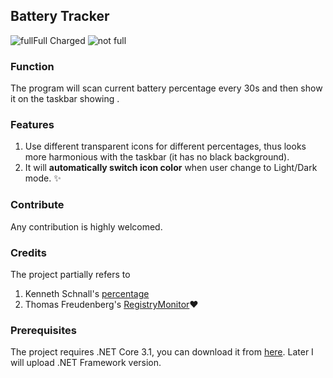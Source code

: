 ## Battery Tracker
![full](https://raw.githubusercontent.com/myfix16/BatteryTrackerWinform/master/showcase1.png)Full Charged ![not full](https://github.com/myfix16/BatteryTrackerWinform/raw/master/showcase2.png)
### Function
The program will scan current battery percentage every 30s and then show it on the taskbar showing .
### Features
1. Use different transparent icons for different percentages, thus looks more harmonious with the taskbar (it has no black background).
2. It will **automatically switch icon color** when user change to Light/Dark mode. ✨
### Contribute
Any contribution is highly welcomed.
### Credits
The project partially refers to
1. Kenneth Schnall's [percentage](https://github.com/kas/percentage)
2. Thomas Freudenberg's [RegistryMonitor](https://www.codeproject.com/Articles/4502/RegistryMonitor-a-NET-wrapper-class-for-RegNotifyC)❤
### Prerequisites
The project requires .NET Core 3.1, you can download it from [here](https://dotnet.microsoft.com/download/dotnet-core/3.1). Later I will upload .NET Framework version.
